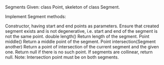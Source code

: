 Segments
Given: class Point, skeleton of class Segment.

Implement Segment methods:

Constructor, having start and end points as parameters.
Ensure that created segment exists and is not degenerative, i.e. start and end of the segment is not the same point.
double length()
Return length of the segment.
Point middle()
Return a middle point of the segment.
Point intersection(Segment another)
Return a point of intersection of the current segment and the given one.
Return null if there is no such point.
If segments are collinear, return null.
Note: Intersection point must be on both segments.
